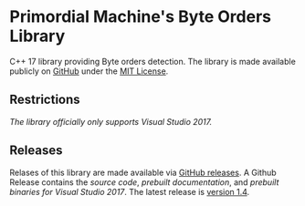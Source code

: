 # Primordial Machine's Byte Orders Library
C++ 17 library providing Byte orders detection. 
The library is made available publicly on [GitHub](https://github.com/primordialmachine/byte-orders) under the [MIT License](https://github.com/primordialmachine/byte-orders/blob/master/LICENSE).

## Restrictions
*The library officially only supports Visual Studio 2017.*

## Releases
Relases of this library are made available via [GitHub releases](https://github.com/primordialmachine/byte-orders/releases/). A Github Release contains the *source code*, *prebuilt documentation*, and *prebuilt binaries for Visual Studio 2017*. The latest release is [version 1.4](https://github.com/primordialmachine/byte-orders/releases/latest).
